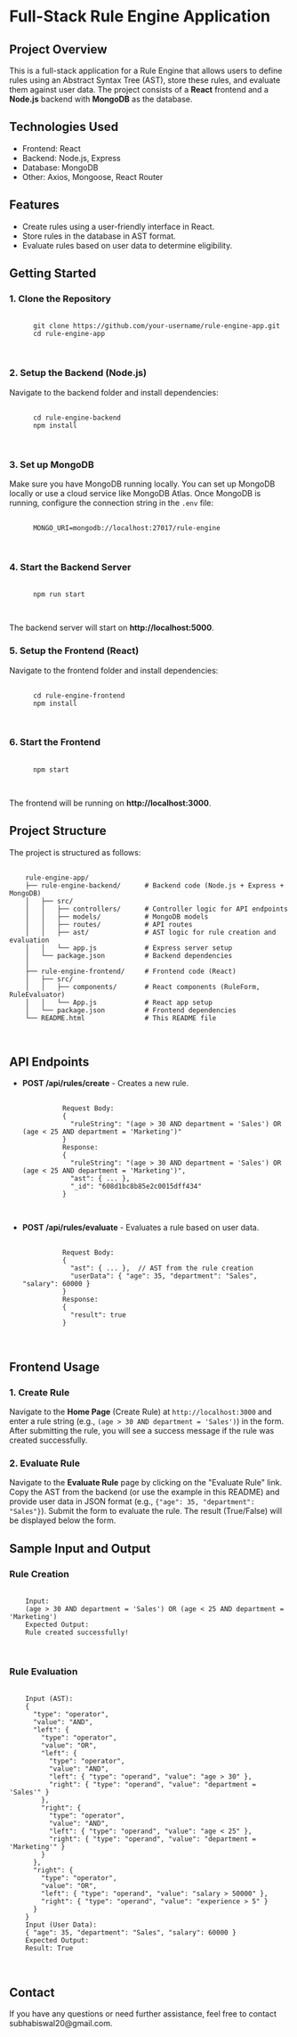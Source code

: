 <body>

  <h1>Full-Stack Rule Engine Application</h1>

  <h2>Project Overview</h2>
  <p>
    This is a full-stack application for a Rule Engine that allows users to define rules using an Abstract Syntax Tree (AST),
    store these rules, and evaluate them against user data. The project consists of a <strong>React</strong> frontend and a 
    <strong>Node.js</strong> backend with <strong>MongoDB</strong> as the database.
  </p>

  <h2>Technologies Used</h2>
  <ul>
    <li>Frontend: React</li>
    <li>Backend: Node.js, Express</li>
    <li>Database: MongoDB</li>
    <li>Other: Axios, Mongoose, React Router</li>
  </ul>

  <h2>Features</h2>
  <ul>
    <li>Create rules using a user-friendly interface in React.</li>
    <li>Store rules in the database in AST format.</li>
    <li>Evaluate rules based on user data to determine eligibility.</li>
  </ul>

  <h2>Getting Started</h2>
  <h3>1. Clone the Repository</h3>
  <pre>
    <code>
      git clone https://github.com/your-username/rule-engine-app.git
      cd rule-engine-app
    </code>
  </pre>

  <h3>2. Setup the Backend (Node.js)</h3>
  <p>Navigate to the backend folder and install dependencies:</p>
  <pre>
    <code>
      cd rule-engine-backend
      npm install
    </code>
  </pre>

  <h3>3. Set up MongoDB</h3>
  <p>
    Make sure you have MongoDB running locally. You can set up MongoDB locally or use a cloud service like MongoDB Atlas. 
    Once MongoDB is running, configure the connection string in the <code>.env</code> file:
  </p>
  <pre>
    <code>
      MONGO_URI=mongodb://localhost:27017/rule-engine
    </code>
  </pre>

  <h3>4. Start the Backend Server</h3>
  <pre>
    <code>
      npm run start
    </code>
  </pre>
  <p>
    The backend server will start on <strong>http://localhost:5000</strong>.
  </p>

  <h3>5. Setup the Frontend (React)</h3>
  <p>Navigate to the frontend folder and install dependencies:</p>
  <pre>
    <code>
      cd rule-engine-frontend
      npm install
    </code>
  </pre>

  <h3>6. Start the Frontend</h3>
  <pre>
    <code>
      npm start
    </code>
  </pre>
  <p>
    The frontend will be running on <strong>http://localhost:3000</strong>.
  </p>

  <h2>Project Structure</h2>
  <p>The project is structured as follows:</p>
  <pre>
    <code>
    rule-engine-app/
    ├── rule-engine-backend/      # Backend code (Node.js + Express + MongoDB)
    │   ├── src/
    │   │   ├── controllers/      # Controller logic for API endpoints
    │   │   ├── models/           # MongoDB models
    │   │   ├── routes/           # API routes
    │   │   ├── ast/              # AST logic for rule creation and evaluation
    │   │   └── app.js            # Express server setup
    │   └── package.json          # Backend dependencies
    │
    ├── rule-engine-frontend/     # Frontend code (React)
    │   ├── src/
    │   │   ├── components/       # React components (RuleForm, RuleEvaluator)
    │   │   └── App.js            # React app setup
    │   └── package.json          # Frontend dependencies
    └── README.html               # This README file
    </code>
  </pre>

  <h2>API Endpoints</h2>
  <ul>
    <li>
      <strong>POST /api/rules/create</strong> - Creates a new rule.
      <pre>
        <code>
          Request Body:
          {
            "ruleString": "(age > 30 AND department = 'Sales') OR (age < 25 AND department = 'Marketing')"
          }
          Response:
          {
            "ruleString": "(age > 30 AND department = 'Sales') OR (age < 25 AND department = 'Marketing')",
            "ast": { ... },
            "_id": "608d1bc8b85e2c0015dff434"
          }
        </code>
      </pre>
    </li>
    <li>
      <strong>POST /api/rules/evaluate</strong> - Evaluates a rule based on user data.
      <pre>
        <code>
          Request Body:
          {
            "ast": { ... },  // AST from the rule creation
            "userData": { "age": 35, "department": "Sales", "salary": 60000 }
          }
          Response:
          {
            "result": true
          }
        </code>
      </pre>
    </li>
  </ul>

  <h2>Frontend Usage</h2>
  <h3>1. Create Rule</h3>
  <p>
    Navigate to the <strong>Home Page</strong> (Create Rule) at <code>http://localhost:3000</code> and enter a rule string
    (e.g., <code>(age > 30 AND department = 'Sales')</code>) in the form. After submitting the rule, you will see a success
    message if the rule was created successfully.
  </p>

  <h3>2. Evaluate Rule</h3>
  <p>
    Navigate to the <strong>Evaluate Rule</strong> page by clicking on the "Evaluate Rule" link. Copy the AST from the 
    backend (or use the example in this README) and provide user data in JSON format (e.g., <code>{"age": 35, "department": "Sales"}</code>).
    Submit the form to evaluate the rule. The result (True/False) will be displayed below the form.
  </p>

  <h2>Sample Input and Output</h2>
  <h3>Rule Creation</h3>
  <pre>
    <code>
    Input:
    (age > 30 AND department = 'Sales') OR (age < 25 AND department = 'Marketing')
    Expected Output:
    Rule created successfully!
    </code>
  </pre>

  <h3>Rule Evaluation</h3>
  <pre>
    <code>
    Input (AST):
    {
      "type": "operator",
      "value": "AND",
      "left": {
        "type": "operator",
        "value": "OR",
        "left": {
          "type": "operator",
          "value": "AND",
          "left": { "type": "operand", "value": "age > 30" },
          "right": { "type": "operand", "value": "department = 'Sales'" }
        },
        "right": {
          "type": "operator",
          "value": "AND",
          "left": { "type": "operand", "value": "age < 25" },
          "right": { "type": "operand", "value": "department = 'Marketing'" }
        }
      },
      "right": {
        "type": "operator",
        "value": "OR",
        "left": { "type": "operand", "value": "salary > 50000" },
        "right": { "type": "operand", "value": "experience > 5" }
      }
    }
    Input (User Data):
    { "age": 35, "department": "Sales", "salary": 60000 }
    Expected Output:
    Result: True
    </code>
  </pre>
  <h2>Contact</h2>
  <p>If you have any questions or need further assistance, feel free to contact subhabiswal20@gmail.com.</p>

</body>
